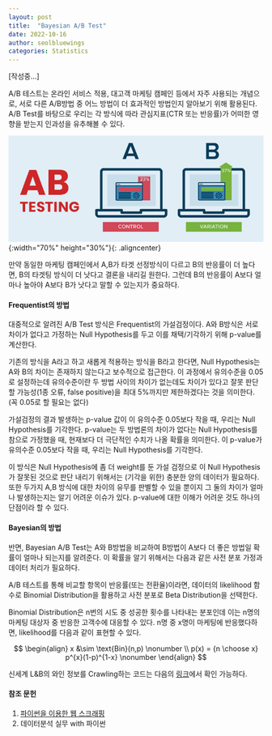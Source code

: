 ```yaml
---
layout: post
title:  "Bayesian A/B Test"
date: 2022-10-16
author: seolbluewings
categories: Statistics
---
```


[작성중...]

A/B 테스트는 온라인 서비스 적용, 대고객 마케팅 캠페인 등에서 자주 사용되는 개념으로, 서로 다른 A/B방법 중 어느 방법이 더 효과적인 방법인지 알아보기 위해 활용된다. A/B Test를 바탕으로 우리는 각 방식에 따라 관심지표(CTR 또는 반응률)가 어떠한 영향을 받는지 인과성을 유추해볼 수 있다.


![ABTEST](https://github.com/seolbluewings/seolbluewings.github.io/blob/master/assets/ab_test.jpg?raw=true){:width="70%" height="30%"}{: .aligncenter}


만약 동일한 마케팅 캠페인에서 A,B가 타겟 선정방식이 다르고 B의 반응률이 더 높다면, B의 타겟팅 방식이 더 낫다고 결론을 내리길 원한다. 그런데 B의 반응률이 A보다 얼마나 높아야 A보다 B가 낫다고 말할 수 있는지가 중요하다.

#### Frequentist의 방법

대중적으로 알려진 A/B Test 방식은 Frequentist의 가설검정이다. A와 B방식은 서로 차이가 없다고 가정하는 Null Hypothesis를 두고 이를 채택/기각하기 위해 p-value를 계산한다.

기존의 방식을 A라고 하고 새롭게 적용하는 방식을 B라고 한다면, Null Hypothesis는 A와 B의 차이는 존재하지 않는다고 보수적으로 접근한다. 이 과정에서 유의수준을 0.05로 설정하는데 유의수준이란 두 방법 사이의 차이가 없는데도 차이가 있다고 잘못 판단할 가능성(1종 오류, false positive)을 최대 5%까지만 제한하겠다는 것을 의미한다. (꼭 0.05로 할 필요는 없다)

가설검정의 결과 발생하는 p-value 값이 이 유의수준 0.05보다 작을 때, 우리는 Null Hypothesis를 기각한다. p-value는 두 방법론의 차이가 없다는 Null Hypothesis를 참으로 가정했을 때, 현재보다 더 극단적인 수치가 나올 확률을 의미한다. 이 p-value가 유의수준 0.05보다 작을 때, 우리는 Null Hypothesis를 기각한다.

이 방식은 Null Hypothesis에 좀 더 weight를 둔 가설 검정으로 이 Null Hypothesis가 잘못된 것으로 판단 내리기 위해서는 (기각을 위한) 충분한 양의 데이터가 필요하다. 또한 두가지 A,B 방식에 대한 차이의 유무를 판별할 수 있을 뿐이지 그 둘의 차이가 얼마나 발생하는지는 알기 어려운 이슈가 있다. p-value에 대한 이해가 어려운 것도 하나의 단점이라 할 수 있다.

#### Bayesian의 방법

반면, Bayesian A/B Test는 A와 B방법을 비교하여 B방법이 A보다 더 좋은 방법일 확률이 얼마나 되는지를 알려준다. 이 확률을 알기 위해서는 다음과 같은 사전 분포 가정과 데이터 처리가 필요하다.

A/B 테스트를 통해 비교할 항목이 반응률(또는 전환율)이라면, 데이터의 likelihood 함수로 Binomial Distribution을 활용하고 사전 분포로 Beta Distribution을 선택한다.

Binomial Distribution은 n번의 시도 중 성공한 횟수를 나타내는 분포인데 이는 n명의 마케팅 대상자 중 반응한 고객수에 대응할 수 있다. n명 중 x명이 마케팅에 반응했다하면, likelihood를 다음과 같이 표현할 수 있다.

$$
\begin{align}
x &\sim \text{Bin}(n,p) \nonumber \\
p(x) = {n \choose x} p^{x}(1-p)^{1-x} \nonumber
\end{align}
$$






신세계 L\&B의 와인 정보를 Crawling하는 코드는 다음의 [링크](https://github.com/seolbluewings/python_study/blob/master/01.study/web_crawling.py)에서 확인 가능하다.


#### 참조 문헌
1. [파이썬을 이용한 웹 스크래핑](https://www.boostcourse.org/cs201/joinLectures/179628) <br>
2. 데이터분석 실무 with 파이썬
